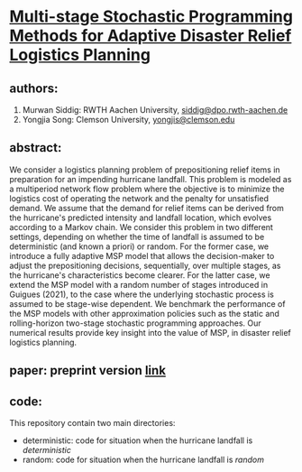 # [Multi-stage Stochastic Programming Methods for Adaptive Disaster Relief Logistics Planning](https://arxiv.org/pdf/2201.10678.pdf)
## authors:
  1. Murwan Siddig: RWTH Aachen University, [siddig@dpo.rwth-aachen.de](siddig@dpo.rwth-aachen.de)
  2. Yongjia Song: Clemson University, [yongjis@clemson.edu](yongjis@clemson.edu)
## abstract:
We consider a logistics planning problem of prepositioning relief items in preparation for an impending hurricane landfall. This problem is modeled as a multiperiod network flow problem where the objective is to minimize the logistics cost of operating the network and the penalty for unsatisfied demand. We assume that the demand for relief items can be derived from the hurricane's predicted intensity and landfall location, which evolves according to a Markov chain. We consider this problem in two different settings, depending on whether the time of landfall is assumed to be deterministic (and known a priori) or random. For the former case, we introduce a fully adaptive MSP model that allows the decision-maker to adjust the prepositioning decisions, sequentially, over multiple stages, as the hurricane's characteristics become clearer. For the latter case, we extend the MSP model with a random number of stages introduced in Guigues (2021), to the case where the underlying stochastic process is assumed to be stage-wise dependent. We benchmark the performance of the MSP models with other approximation policies such as the static and rolling-horizon two-stage stochastic programming approaches. Our numerical results provide key insight into the value of MSP, in disaster relief logistics planning.

## paper: preprint version [link](https://arxiv.org/pdf/2201.10678.pdf)

## code:
This repository contain two main directories: 
- deterministic: code for situation when the hurricane landfall is *deterministic*  
- random: code for situation when the hurricane landfall is *random*
